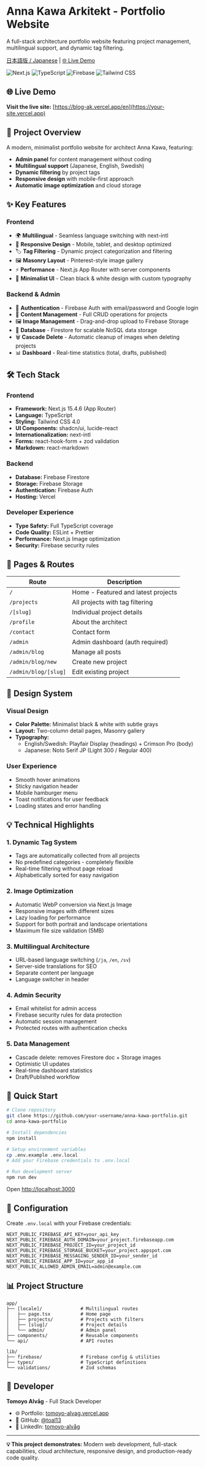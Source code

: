 # Anna Kawa Arkitekt - Portfolio Website

A full-stack architecture portfolio website featuring project management, multilingual support, and dynamic tag filtering.

[日本語版 / Japanese](./README.ja.md) | [🌐 Live Demo](https://blog-ak.vercel.app/ja)

![Next.js](https://img.shields.io/badge/Next.js-15.4.6-black)
![TypeScript](https://img.shields.io/badge/TypeScript-5.0-blue)
![Firebase](https://img.shields.io/badge/Firebase-11.0-orange)
![Tailwind CSS](https://img.shields.io/badge/Tailwind-4.0-38B2AC)

## 🌐 Live Demo

**Visit the live site:** [https://blog-ak.vercel.app/en](https://your-site.vercel.app)

## 🎯 Project Overview

A modern, minimalist portfolio website for architect Anna Kawa, featuring:

- **Admin panel** for content management without coding
- **Multilingual support** (Japanese, English, Swedish)
- **Dynamic filtering** by project tags
- **Responsive design** with mobile-first approach
- **Automatic image optimization** and cloud storage

## ✨ Key Features

### Frontend

- 🌍 **Multilingual** - Seamless language switching with next-intl
- 📱 **Responsive Design** - Mobile, tablet, and desktop optimized
- 🏷️ **Tag Filtering** - Dynamic project categorization and filtering
- 🖼️ **Masonry Layout** - Pinterest-style image gallery
- ⚡ **Performance** - Next.js App Router with server components
- 🎨 **Minimalist UI** - Clean black & white design with custom typography

### Backend & Admin

- 🔐 **Authentication** - Firebase Auth with email/password and Google login
- 📝 **Content Management** - Full CRUD operations for projects
- 🖼️ **Image Management** - Drag-and-drop upload to Firebase Storage
- 💾 **Database** - Firestore for scalable NoSQL data storage
- 🗑️ **Cascade Delete** - Automatic cleanup of images when deleting projects
- 📊 **Dashboard** - Real-time statistics (total, drafts, published)

## 🛠 Tech Stack

### Frontend

- **Framework:** Next.js 15.4.6 (App Router)
- **Language:** TypeScript
- **Styling:** Tailwind CSS 4.0
- **UI Components:** shadcn/ui, lucide-react
- **Internationalization:** next-intl
- **Forms:** react-hook-form + zod validation
- **Markdown:** react-markdown

### Backend

- **Database:** Firebase Firestore
- **Storage:** Firebase Storage
- **Authentication:** Firebase Auth
- **Hosting:** Vercel

### Developer Experience

- **Type Safety:** Full TypeScript coverage
- **Code Quality:** ESLint + Prettier
- **Performance:** Next.js Image optimization
- **Security:** Firebase security rules

## 📱 Pages & Routes

| Route                | Description                         |
| -------------------- | ----------------------------------- |
| `/`                  | Home - Featured and latest projects |
| `/projects`          | All projects with tag filtering     |
| `/[slug]`            | Individual project details          |
| `/profile`           | About the architect                 |
| `/contact`           | Contact form                        |
| `/admin`             | Admin dashboard (auth required)     |
| `/admin/blog`        | Manage all posts                    |
| `/admin/blog/new`    | Create new project                  |
| `/admin/blog/[slug]` | Edit existing project               |

## 🎨 Design System

### Visual Design

- **Color Palette:** Minimalist black & white with subtle grays
- **Layout:** Two-column detail pages, Masonry gallery
- **Typography:**
  - English/Swedish: Playfair Display (headings) + Crimson Pro (body)
  - Japanese: Noto Serif JP (Light 300 / Regular 400)

### User Experience

- Smooth hover animations
- Sticky navigation header
- Mobile hamburger menu
- Toast notifications for user feedback
- Loading states and error handling

## 💡 Technical Highlights

### 1. **Dynamic Tag System**

- Tags are automatically collected from all projects
- No predefined categories - completely flexible
- Real-time filtering without page reload
- Alphabetically sorted for easy navigation

### 2. **Image Optimization**

- Automatic WebP conversion via Next.js Image
- Responsive images with different sizes
- Lazy loading for performance
- Support for both portrait and landscape orientations
- Maximum file size validation (5MB)

### 3. **Multilingual Architecture**

- URL-based language switching (`/ja`, `/en`, `/sv`)
- Server-side translations for SEO
- Separate content per language
- Language switcher in header

### 4. **Admin Security**

- Email whitelist for admin access
- Firebase security rules for data protection
- Automatic session management
- Protected routes with authentication checks

### 5. **Data Management**

- Cascade delete: removes Firestore doc + Storage images
- Optimistic UI updates
- Real-time dashboard statistics
- Draft/Published workflow

## 🚀 Quick Start

```bash
# Clone repository
git clone https://github.com/your-username/anna-kawa-portfolio.git
cd anna-kawa-portfolio

# Install dependencies
npm install

# Setup environment variables
cp .env.example .env.local
# Add your Firebase credentials to .env.local

# Run development server
npm run dev
```

Open [http://localhost:3000](http://localhost:3000)

## 🔧 Configuration

Create `.env.local` with your Firebase credentials:

```env
NEXT_PUBLIC_FIREBASE_API_KEY=your_api_key
NEXT_PUBLIC_FIREBASE_AUTH_DOMAIN=your_project.firebaseapp.com
NEXT_PUBLIC_FIREBASE_PROJECT_ID=your_project_id
NEXT_PUBLIC_FIREBASE_STORAGE_BUCKET=your_project.appspot.com
NEXT_PUBLIC_FIREBASE_MESSAGING_SENDER_ID=your_sender_id
NEXT_PUBLIC_FIREBASE_APP_ID=your_app_id
NEXT_PUBLIC_ALLOWED_ADMIN_EMAIL=admin@example.com
```

## 📊 Project Structure

```
app/
├── [locale]/              # Multilingual routes
│   ├── page.tsx           # Home page
│   ├── projects/          # Projects with filters
│   ├── [slug]/            # Project details
│   └── admin/             # Admin panel
├── components/            # Reusable components
└── api/                   # API routes

lib/
├── firebase/              # Firebase config & utilities
├── types/                 # TypeScript definitions
└── validations/           # Zod schemas
```

## 👤 Developer

**Tomoyo Alvåg** - Full Stack Developer

- 🌐 Portfolio: [tomoyo-alvag.vercel.app](https://tomoyo-alvag.vercel.app/en)
- 💼 GitHub: [@toal13](https://github.com/toal13)
- 🔗 LinkedIn: [tomoyo-alvåg](https://www.linkedin.com/in/tomoyo-alv%C3%A5g-6b678219/)

---

**💡 This project demonstrates:** Modern web development, full-stack capabilities, cloud architecture, responsive design, and production-ready code quality.
